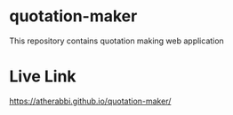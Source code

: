 # quotation-maker
This repository contains quotation making web application

# Live Link
https://atherabbi.github.io/quotation-maker/
